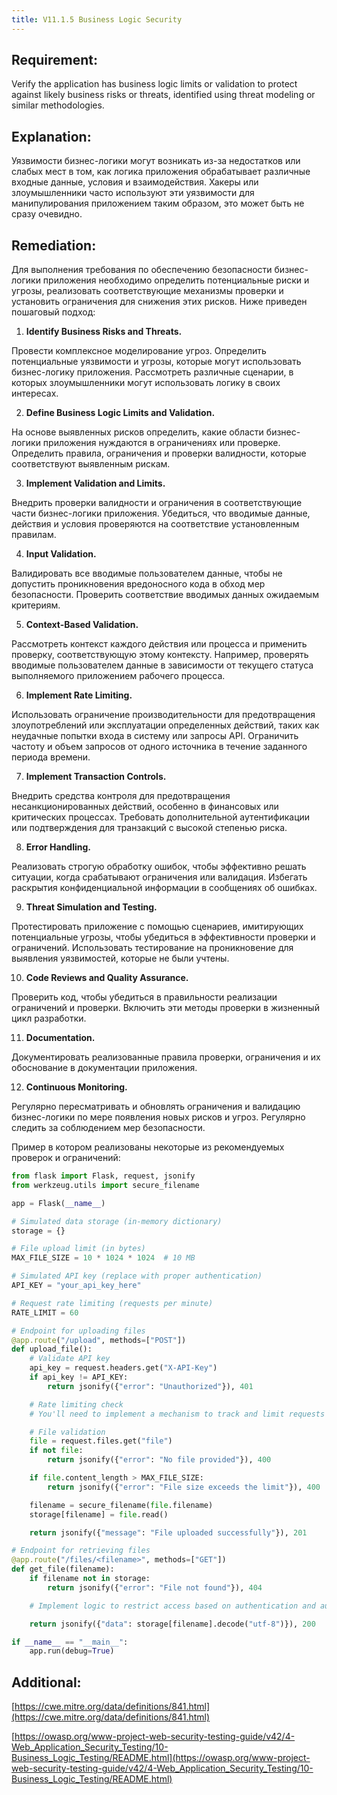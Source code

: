 ```yaml
---
title: V11.1.5 Business Logic Security
---
```




## Requirement:

Verify the application has business logic limits or validation to protect against likely business risks or threats, identified using threat modeling or similar methodologies.

## Explanation:

Уязвимости бизнес-логики могут возникать из-за недостатков или слабых мест в том, как логика приложения обрабатывает различные входные данные, условия и взаимодействия. Хакеры или злоумышленники часто используют эти уязвимости для манипулирования приложением таким образом, это может быть не сразу очевидно.

## Remediation:

Для выполнения требования по обеспечению безопасности бизнес-логики приложения необходимо определить потенциальные риски и угрозы, реализовать соответствующие механизмы проверки и установить ограничения для снижения этих рисков. Ниже приведен пошаговый подход:

1. **Identify Business Risks and Threats.**

Провести комплексное моделирование угроз. Определить потенциальные уязвимости и угрозы, которые могут использовать бизнес-логику приложения.
Рассмотреть различные сценарии, в которых злоумышленники могут использовать логику в своих интересах.

2. **Define Business Logic Limits and Validation.**

На основе выявленных рисков определить, какие области бизнес-логики приложения нуждаются в ограничениях или проверке.
Определить правила, ограничения и проверки валидности, которые соответствуют выявленным рискам.

3. **Implement Validation and Limits.**

Внедрить проверки валидности и ограничения в соответствующие части бизнес-логики приложения.
Убедиться, что вводимые данные, действия и условия проверяются на соответствие установленным правилам.

4. **Input Validation.**

Валидировать все вводимые пользователем данные, чтобы не допустить проникновения вредоносного кода в обход мер безопасности.
Проверить соответствие вводимых данных ожидаемым критериям.

5. **Context-Based Validation.**

Рассмотреть контекст каждого действия или процесса и применить проверку, соответствующую этому контексту.
Например, проверять вводимые пользователем данные в зависимости от текущего статуса выполняемого приложением рабочего процесса.

6. **Implement Rate Limiting.**

Использовать ограничение производительности для предотвращения злоупотреблений или эксплуатации определенных действий, таких как неудачные попытки входа в систему или запросы API.
Ограничить частоту и объем запросов от одного источника в течение заданного периода времени.

7. **Implement Transaction Controls.**

Внедрить средства контроля для предотвращения несанкционированных действий, особенно в финансовых или критических процессах.
Требовать дополнительной аутентификации или подтверждения для транзакций с высокой степенью риска.

8. **Error Handling.**

Реализовать строгую обработку ошибок, чтобы эффективно решать ситуации, когда срабатывают ограничения или валидация.
Избегать раскрытия конфиденциальной информации в сообщениях об ошибках.

9. **Threat Simulation and Testing.**

Протестировать приложение с помощью сценариев, имитирующих потенциальные угрозы, чтобы убедиться в эффективности проверки и ограничений.
Использовать тестирование на проникновение для выявления уязвимостей, которые не были учтены.

10. **Code Reviews and Quality Assurance.**

Проверить код, чтобы убедиться в правильности реализации ограничений и проверки.
Включить эти методы проверки в жизненный цикл разработки.

11. **Documentation.**

Документировать реализованные правила проверки, ограничения и их обоснование в документации приложения.

12. **Continuous Monitoring.**

Регулярно пересматривать и обновлять ограничения и валидацию бизнес-логики по мере появления новых рисков и угроз.
Регулярно следить за соблюдением мер безопасности.


Пример в котором реализованы некоторые из рекомендуемых проверок и ограничений:

```python
from flask import Flask, request, jsonify
from werkzeug.utils import secure_filename

app = Flask(__name__)

# Simulated data storage (in-memory dictionary)
storage = {}

# File upload limit (in bytes)
MAX_FILE_SIZE = 10 * 1024 * 1024  # 10 MB

# Simulated API key (replace with proper authentication)
API_KEY = "your_api_key_here"

# Request rate limiting (requests per minute)
RATE_LIMIT = 60

# Endpoint for uploading files
@app.route("/upload", methods=["POST"])
def upload_file():
    # Validate API key
    api_key = request.headers.get("X-API-Key")
    if api_key != API_KEY:
        return jsonify({"error": "Unauthorized"}), 401

    # Rate limiting check
    # You'll need to implement a mechanism to track and limit requests per minute

    # File validation
    file = request.files.get("file")
    if not file:
        return jsonify({"error": "No file provided"}), 400

    if file.content_length > MAX_FILE_SIZE:
        return jsonify({"error": "File size exceeds the limit"}), 400

    filename = secure_filename(file.filename)
    storage[filename] = file.read()

    return jsonify({"message": "File uploaded successfully"}), 201

# Endpoint for retrieving files
@app.route("/files/<filename>", methods=["GET"])
def get_file(filename):
    if filename not in storage:
        return jsonify({"error": "File not found"}), 404

    # Implement logic to restrict access based on authentication and authorization

    return jsonify({"data": storage[filename].decode("utf-8")}), 200

if __name__ == "__main__":
    app.run(debug=True)


```

## Additional:

[https://cwe.mitre.org/data/definitions/841.html](https://cwe.mitre.org/data/definitions/841.html)

[https://owasp.org/www-project-web-security-testing-guide/v42/4-Web_Application_Security_Testing/10-Business_Logic_Testing/README.html](https://owasp.org/www-project-web-security-testing-guide/v42/4-Web_Application_Security_Testing/10-Business_Logic_Testing/README.html)
